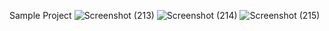 
Sample Project
![Screenshot (213)](https://github.com/Akhilesh0802/Finance-Bank-Loan-Dashboard/assets/121452180/002f0741-b07e-4069-b990-da0325052010)
![Screenshot (214)](https://github.com/Akhilesh0802/Finance-Bank-Loan-Dashboard/assets/121452180/e30da2ff-ac8b-4539-939f-195933f78b0f)
![Screenshot (215)](https://github.com/Akhilesh0802/Finance-Bank-Loan-Dashboard/assets/121452180/e0096444-4ef8-4bcd-b72f-226d185373d6)
